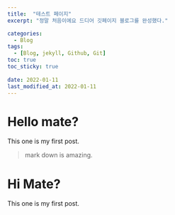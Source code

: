 ```yaml
---
title:  "테스트 페이지"
excerpt: "정말 처음이에요 드디어 깃페이지 블로그를 완성했다."

categories:
  - Blog
tags:
  - [Blog, jekyll, Github, Git]
toc: true
toc_sticky: true
 
date: 2022-01-11
last_modified_at: 2022-01-11
---
```


 # Hello mate?
 This one is my first post.
> mark down is amazing.


 # Hi Mate?
 This one is my first post.